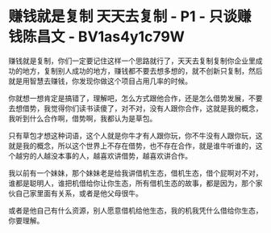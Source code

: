 # 赚钱就是复制 天天去复制 - P1 - 只谈赚钱陈昌文 - BV1as4y1c79W

赚钱就是复制，你们一定要记住这样一个思路就行了，天天去复制复制你企业里成功的地方，复制别人成功的地方，赚钱都不要去想多想的，就不创新只复制，然后就是用智慧去赚钱，你发现你做这个项目占用几率的时候。

你就想一想肯定是搞错了，理解吧，怎么方式跟他合作，还是怎么借势发展，不要去想借势，我觉得你们读书读傻了，对不对，没有人跟你合作，这就是我的概念，我听到什么合作啊，借势啊，我都认为是草包。

只有草包才想这种词语，这个人就是你牛才有人跟你玩，你不牛没有人跟你玩，这就是我的概念，所以这个世界上不存在借势，也不存在合作，就是谁牛听谁的，这个越穷的人越没本事的人，越喜欢讲借势，越喜欢讲合作。

我以前有一个妹妹，那个妹妹老是给我讲借机生态，借机生态，借个屁啊对不对，谁都是聪明人，谁把机借给你让你生态，所有借机生态的故事，都是因为，那个家伙自己家里面有关系，或者是他父母很牛。

或者是他自己有什么资源，别人愿意借机给他生态，我的机我凭什么借给你生态，你要理解。
